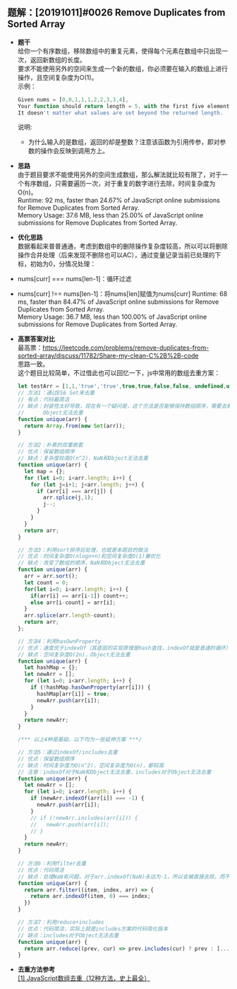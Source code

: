 ## 题解：[20191011]#0026 Remove Duplicates from Sorted Array
- **题干**  
给你一个有序数组，移除数组中的重复元素，使得每个元素在数组中只出现一次，返回新数组的长度。   
要求不能使用另外的空间来生成一个新的数组，你必须要在输入的数组上进行操作，且空间复杂度为O(1)。    
    示例：   
    ```javascript
    Given nums = [0,0,1,1,1,2,2,3,3,4],
    Your function should return length = 5, with the first five elements of nums being modified to 0, 1, 2, 3, and 4 respectively.
    It doesn't matter what values are set beyond the returned length.
    ``` 
  说明:
  - 为什么输入的是数组，返回的却是整数？注意该函数为引用传参，即对参数的操作会反映到调用方上。     
- **思路**   
由于题目要求不能使用另外的空间生成数组，那么解法就比较有限了，对于一个有序数组，只需要遍历一次，对于重复的数字进行去除，时间复杂度为O(n)。   
Runtime: 92 ms, faster than 24.67% of JavaScript online submissions for Remove Duplicates from Sorted Array.   
Memory Usage: 37.6 MB, less than 25.00% of JavaScript online submissions for Remove Duplicates from Sorted Array.   

- **优化思路**   
数据看起来普普通通，考虑到数组中的删除操作复杂度较高，所以可以将删除操作合并处理（后来发现不删除也可以AC），通过变量记录当前已处理的下标，初始为0，分情况处理：  
- nums[curr] === nums[len-1]：循环过滤
- nums[curr] !== nums[len-1]：将nums[len]赋值为nums[curr]
Runtime: 68 ms, faster than 84.47% of JavaScript online submissions for Remove Duplicates from Sorted Array.   
Memory Usage: 36.7 MB, less than 100.00% of JavaScript online submissions for Remove Duplicates from Sorted Array.    

- **高票答案对比**   
最高票：https://leetcode.com/problems/remove-duplicates-from-sorted-array/discuss/11782/Share-my-clean-C%2B%2B-code   
思路一致。   
这个题目比较简单，不过借此也可以回忆一下，js中常用的数组去重方案：   
  ```javascript
  let testArr = [1,1,'true','true',true,true,false,false, undefined,undefined, null,null, NaN, NaN,'NaN', 'string', 'string',{},{}, {a:1}, {a:1}];
  // 方法1：通过ES6 Set来去重
  // 有点：代码最简洁
  // 缺点：封装性太好导致，现在有一个疑问是，这个方法是否能够保持数组顺序，需要去看一下底层实现
  //      Object无法去重
  function unique(arr) {
    return Array.from(new Set(arr));
  }

  // 方法2：朴素的双重嵌套
  // 优点：保留数组顺序
  // 缺点：复杂度较高O(n^2)，NaN和Object无法去重
  function unique(arr) {
    let map = {};
    for (let i=0; i<arr.length; i++) {
      for (let j=i+1; j<arr.length; j++) {
        if (arr[i] === arr[j]) {
          arr.splice(j,1);
          j--;
        }
      }
    }
    return arr;
  }

  // 方法3：利用sort排序后处理，也就是本题目的做法
  // 优点：时间复杂度O(nlogn+n)和空间复杂度O(1)兼优化
  // 缺点：改变了数组的顺序，NaN和Object无法去重
  function unique(arr) {
    arr = arr.sort();
    let count = 0;
    for(let i=0; i<arr.length; i++) {
      if(arr[i] == arr[i-1]) count++;
      else arr[i-count] = arr[i];
    }
    arr.splice(arr.length-count);
    return arr;
  };
  
  // 方法4：利用hasOwnProperty
  // 优点：速度优于indexOf（其底层的实现原理是hash查找，indexOf就是普通的循环）
  // 缺点：空间复杂度O(2n)，Object无法去重
  function unique(arr) {
    let hashMap = {};
    let newArr = [];
    for (let i=0; i<arr.length; i++) {
      if (!hashMap.hasOwnProperty(arr[i])) {
        hashMap[arr[i]] = true;
        newArr.push(arr[i]);
      }
    }
    return newArr;
  }

  /*** 以上4种是基础，以下均为一些延伸方案 ***/

  // 方法5：通过indexOf/includes去重
  // 优点：保留数组顺序
  // 缺点：时间复杂度为O(n^2)，空间复杂度为O(n)，都较高
  // 注意：indexOf对于NaN和Object无法去重，includes对于Object无法去重
  function unique(arr) {
    let newArr = [];
    for (let i=0; i<arr.length; i++) {
      if (newArr.indexOf(arr[i]) === -1) {
        newArr.push(arr[i]);
      }
      // if (!newArr.includes(arr[i])) {
      //   newArr.push(arr[i]);
      // }
    }
    return newArr;
  }

  // 方法6：利用filter去重
  // 优点：代码简洁
  // 缺点：处理NaN有问题，对于arr.indexOf(NaN)永远为-1，所以会被直接去除，而不像其他方案只是保留重复数据
  function unique(arr) {
    return arr.filter((item, index, arr) => {
      return arr.indexOf(item, 0) === index;
    })
  }

  // 方法7：利用reduce+includes
  // 优点：代码简洁，实际上就是includes方案的代码简化版本
  // 缺点：includes对于Object无法去重
  function unique(arr) {
    return arr.reduce((prev, cur) => prev.includes(cur) ? prev : [...prev,cur],[]);
  }
  ```

- **去重方法参考**   
[[1] JavaScript数组去重（12种方法，史上最全）](https://segmentfault.com/a/1190000016418021#articleHeader4)
